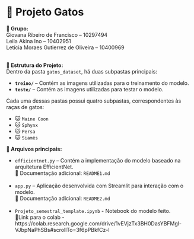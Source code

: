 <h1>🐾 Projeto Gatos</h1>

<b>👥 Grupo:</b><br>
Giovana Ribeiro de Francisco – 10297494<br>
Leila Akina Ino – 10402951<br>
Letícia Moraes Gutierrez de Oliveira – 10400969<br><br>

<b>📂 Estrutura do Projeto:</b><br>
Dentro da pasta <code>gatos_dataset</code>, há duas subpastas principais:<br>
<ul>
  <li><b><code>treino/</code></b> – Contém as imagens utilizadas para o treinamento do modelo.</li>
  <li><b><code>teste/</code></b> – Contém as imagens utilizadas para testar o modelo.</li>
</ul>

Cada uma dessas pastas possui quatro subpastas, correspondentes às raças de gatos:<br>
<ul>
  <li>🐱 <code>Maine Coon</code></li>
  <li>🐱 <code>Sphynx</code></li>
  <li>🐱 <code>Persa</code></li>
  <li>🐱 <code>Siamês</code></li>
</ul>

<b>📄 Arquivos principais:</b><br>
<ul>
  <li><code>efficientnet.py</code> – Contém a implementação do modelo baseado na arquitetura EfficientNet.<br>
    📘 Documentação adicional: <code>README1.md</code>
  </li><br>
  <li><code>app.py</code> – Aplicação desenvolvida com Streamlit para interação com o modelo.<br>
    📘 Documentação adicional: <code>README2.md</code>
  </li><br>
  <li><code>Projeto_semestral_template.ipynb</code> - Notebook do modelo feito.<br>
    📘Link para o colab - https://colab.research.google.com/drive/1vEVjzTx3BH0DasYBFMgl-VJbpNaPhSBs#scrollTo=3f6pPBkfCz-l</li>
</ul>
